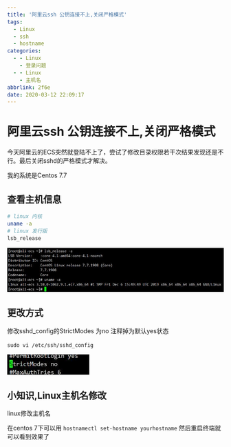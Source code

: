 ```yaml
---
title: '阿里云ssh 公钥连接不上,关闭严格模式'
tags:
  - Linux
  - ssh
  - hostname
categories:
  - - Linux
    - 登录问题
  - - Linux
    - 主机名
abbrlink: 2f6e
date: 2020-03-12 22:09:17
---
```

# 阿里云ssh 公钥连接不上,关闭严格模式
今天阿里云的ECS突然就登陆不上了，尝试了修改目录权限若干次结果发现还是不行。最后关闭sshd的严格模式才解决。

我的系统是Centos 7.7

## 查看主机信息
```bash
# linux 内核
uname -a
# linux 发行版
lsb_release
```

![](./2020-03-12-22-16-46.jpg)

## 更改方式
修改sshd_config的StrictModes 为no
注释掉为默认yes状态

`sudo vi /etc/ssh/sshd_config`

![](./2020-03-12-22-20-25.jpg)


## 小知识,Linux主机名修改

linux修改主机名

在centos 7下可以用
`hostnamectl set-hostname yourhostname`
然后重启终端就可以看到效果了
